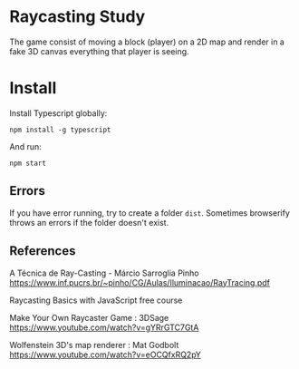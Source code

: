 # Raycasting Study

The game consist of moving a block (player) on a 2D map and render in a fake 3D canvas everything that player is seeing.

# Install

Install Typescript globally:

`npm install -g typescript`

And run:

`npm start`

## Errors

If you have error running, try to create a folder `dist`. Sometimes browserify throws an errors if the folder doesn't exist.

## References

A Técnica de Ray-Casting - Márcio Sarroglia Pinho
https://www.inf.pucrs.br/~pinho/CG/Aulas/Iluminacao/RayTracing.pdf

Raycasting Basics with JavaScript free course

Make Your Own Raycaster Game : 3DSage
https://www.youtube.com/watch?v=gYRrGTC7GtA

Wolfenstein 3D's map renderer : Mat Godbolt
https://www.youtube.com/watch?v=eOCQfxRQ2pY
